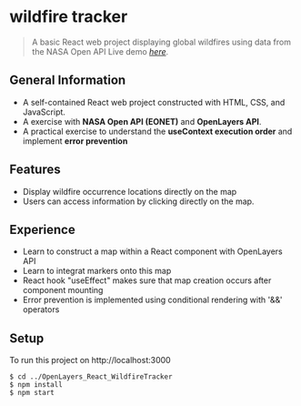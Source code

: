 # wildfire tracker

> A basic React web project displaying global wildfires using data from the NASA Open API
> Live demo [_here_](https://imaginative-cascaron-96eb74.netlify.app/).

## General Information

- A self-contained React web project constructed with HTML, CSS, and JavaScript.
- A exercise with **NASA Open API (EONET)** and **OpenLayers API**.
- A practical exercise to understand the **useContext execution order** and implement **error prevention**
  

## Features

- Display wildfire occurrence locations directly on the map
- Users can access information by clicking directly on the map.


## Experience

- Learn to construct a map within a React component with OpenLayers API
- Learn to integrat markers onto this map
- React hook "useEffect" makes sure that map creation occurs after component mounting
- Error prevention is implemented using conditional rendering with '&&' operators



## Setup

To run this project on http://localhost:3000

```
$ cd ../OpenLayers_React_WildfireTracker
$ npm install
$ npm start
```
